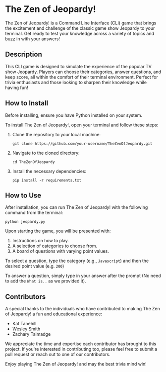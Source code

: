 # The Zen of Jeopardy!

The Zen of Jeopardy! is a Command Line Interface (CLI) game that brings the excitement and challenge of the classic game show Jeopardy to your terminal. Get ready to test your knowledge across a variety of topics and buzz in with your answers!

## Description

This CLI game is designed to simulate the experience of the popular TV show Jeopardy. Players can choose their categories, answer questions, and keep score, all within the comfort of their terminal environment. Perfect for trivia enthusiasts and those looking to sharpen their knowledge while having fun!

## How to Install

Before installing, ensure you have Python installed on your system.

To install The Zen of Jeopardy!, open your terminal and follow these steps:

1. Clone the repository to your local machine:
   ```
   git clone https://github.com/your-username/TheZenOfJeopardy.git
   ```
2. Navigate to the cloned directory:
   ```
   cd TheZenOfJeopardy
   ```
3. Install the necessary dependencies:
   ```
   pip install -r requirements.txt
   ```

## How to Use

After installation, you can run The Zen of Jeopardy! with the following command from the terminal:

```
python jeopardy.py
```

Upon starting the game, you will be presented with:

1. Instructions on how to play.
2. A selection of categories to choose from.
3. A board of questions with varying point values.

To select a question, type the category (e.g., `Javascript`) and then the desired point value (e.g. `200`)

To answer a question, simply type in your answer after the prompt (No need to add the `What is..` as we provided it).

## Contributors

A special thanks to the individuals who have contributed to making The Zen of Jeopardy! a fun and educational experience:

- Kat Tanehill
- Wesley Smith
- Zachary Talmadge

We appreciate the time and expertise each contributor has brought to this project. If you're interested in contributing too, please feel free to submit a pull request or reach out to one of our contributors.

Enjoy playing The Zen of Jeopardy! and may the best trivia mind win!
